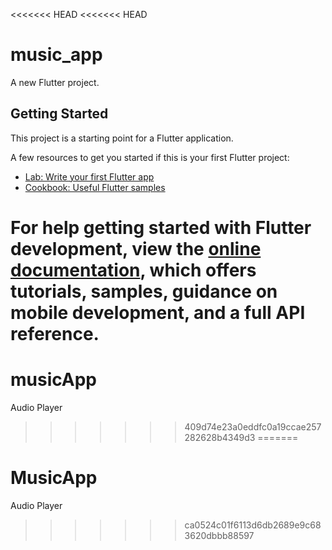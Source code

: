 <<<<<<< HEAD
<<<<<<< HEAD
# music_app

A new Flutter project.

## Getting Started

This project is a starting point for a Flutter application.

A few resources to get you started if this is your first Flutter project:

- [Lab: Write your first Flutter app](https://docs.flutter.dev/get-started/codelab)
- [Cookbook: Useful Flutter samples](https://docs.flutter.dev/cookbook)

For help getting started with Flutter development, view the
[online documentation](https://docs.flutter.dev/), which offers tutorials,
samples, guidance on mobile development, and a full API reference.
=======
# musicApp
Audio Player
>>>>>>> 409d74e23a0eddfc0a19ccae257282628b4349d3
=======
# MusicApp
Audio Player
>>>>>>> ca0524c01f6113d6db2689e9c683620dbbb88597

